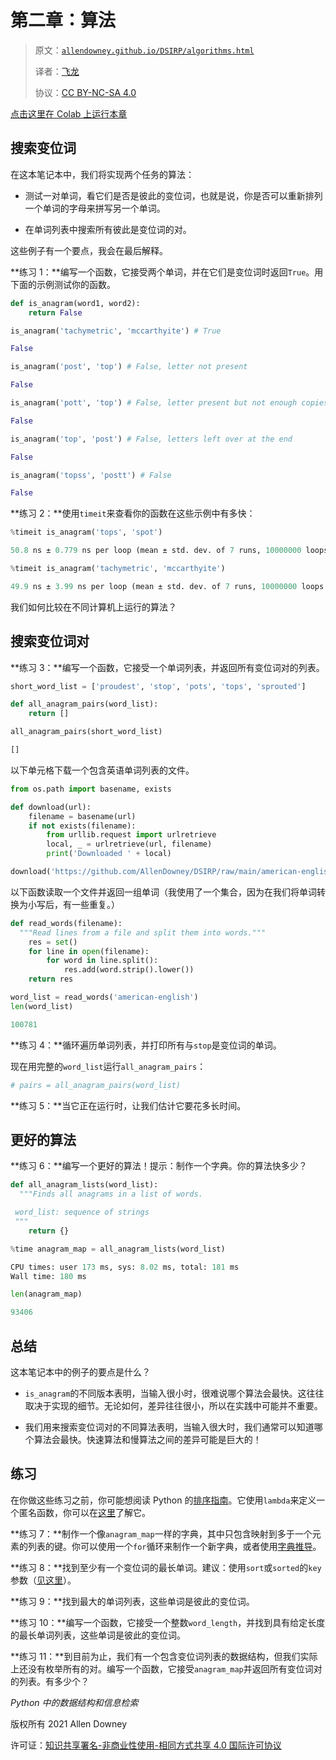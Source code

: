 # 第二章：算法

> 原文：[`allendowney.github.io/DSIRP/algorithms.html`](https://allendowney.github.io/DSIRP/algorithms.html)
> 
> 译者：[飞龙](https://github.com/wizardforcel)
> 
> 协议：[CC BY-NC-SA 4.0](http://creativecommons.org/licenses/by-nc-sa/4.0/)


[点击这里在 Colab 上运行本章](https://colab.research.google.com/github/AllenDowney/DSIRP/blob/main/notebooks/algorithms.ipynb)

## 搜索变位词

在这本笔记本中，我们将实现两个任务的算法：

+   测试一对单词，看它们是否是彼此的变位词，也就是说，你是否可以重新排列一个单词的字母来拼写另一个单词。

+   在单词列表中搜索所有彼此是变位词的对。

这些例子有一个要点，我会在最后解释。

**练习 1：**编写一个函数，它接受两个单词，并在它们是变位词时返回`True`。用下面的示例测试你的函数。

```py
def is_anagram(word1, word2):
    return False 
```

```py
is_anagram('tachymetric', 'mccarthyite') # True 
```

```py
False 
```

```py
is_anagram('post', 'top') # False, letter not present 
```

```py
False 
```

```py
is_anagram('pott', 'top') # False, letter present but not enough copies 
```

```py
False 
```

```py
is_anagram('top', 'post') # False, letters left over at the end 
```

```py
False 
```

```py
is_anagram('topss', 'postt') # False 
```

```py
False 
```

**练习 2：**使用`timeit`来查看你的函数在这些示例中有多快：

```py
%timeit is_anagram('tops', 'spot') 
```

```py
50.8 ns ± 0.779 ns per loop (mean ± std. dev. of 7 runs, 10000000 loops each) 
```

```py
%timeit is_anagram('tachymetric', 'mccarthyite') 
```

```py
49.9 ns ± 3.99 ns per loop (mean ± std. dev. of 7 runs, 10000000 loops each) 
```

我们如何比较在不同计算机上运行的算法？

## 搜索变位词对

**练习 3：**编写一个函数，它接受一个单词列表，并返回所有变位词对的列表。

```py
short_word_list = ['proudest', 'stop', 'pots', 'tops', 'sprouted'] 
```

```py
def all_anagram_pairs(word_list):
    return [] 
```

```py
all_anagram_pairs(short_word_list) 
```

```py
[] 
```

以下单元格下载一个包含英语单词列表的文件。

```py
from os.path import basename, exists

def download(url):
    filename = basename(url)
    if not exists(filename):
        from urllib.request import urlretrieve
        local, _ = urlretrieve(url, filename)
        print('Downloaded ' + local)

download('https://github.com/AllenDowney/DSIRP/raw/main/american-english') 
```

以下函数读取一个文件并返回一组单词（我使用了一个集合，因为在我们将单词转换为小写后，有一些重复。）

```py
def read_words(filename):
  """Read lines from a file and split them into words."""
    res = set()
    for line in open(filename):
        for word in line.split():
            res.add(word.strip().lower())
    return res 
```

```py
word_list = read_words('american-english')
len(word_list) 
```

```py
100781 
```

**练习 4：**循环遍历单词列表，并打印所有与`stop`是变位词的单词。

现在用完整的`word_list`运行`all_anagram_pairs`：

```py
# pairs = all_anagram_pairs(word_list) 
```

**练习 5：**当它正在运行时，让我们估计它要花多长时间。

## 更好的算法

**练习 6：**编写一个更好的算法！提示：制作一个字典。你的算法快多少？

```py
def all_anagram_lists(word_list):
  """Finds all anagrams in a list of words.

 word_list: sequence of strings
 """
    return {} 
```

```py
%time anagram_map = all_anagram_lists(word_list) 
```

```py
CPU times: user 173 ms, sys: 8.02 ms, total: 181 ms
Wall time: 180 ms 
```

```py
len(anagram_map) 
```

```py
93406 
```

## 总结

这本笔记本中的例子的要点是什么？

+   `is_anagram`的不同版本表明，当输入很小时，很难说哪个算法会最快。这往往取决于实现的细节。无论如何，差异往往很小，所以在实践中可能并不重要。

+   我们用来搜索变位词对的不同算法表明，当输入很大时，我们通常可以知道哪个算法会最快。快速算法和慢算法之间的差异可能是巨大的！

## 练习

在你做这些练习之前，你可能想阅读 Python 的[排序指南](https://docs.python.org/3/howto/sorting.html)。它使用`lambda`来定义一个匿名函数，你可以在[这里](https://www.w3schools.com/python/python_lambda.asp)了解它。

**练习 7：**制作一个像`anagram_map`一样的字典，其中只包含映射到多于一个元素的列表的键。你可以使用一个`for`循环来制作一个新字典，或者使用[字典推导](https://www.freecodecamp.org/news/dictionary-comprehension-in-python-explained-with-examples/)。

**练习 8：**找到至少有一个变位词的最长单词。建议：使用`sort`或`sorted`的`key`参数（[见这里](https://stackoverflow.com/questions/8966538/syntax-behind-sortedkey-lambda)）。

**练习 9：**找到最大的单词列表，这些单词是彼此的变位词。

**练习 10：**编写一个函数，它接受一个整数`word_length`，并找到具有给定长度的最长单词列表，这些单词是彼此的变位词。

**练习 11：**到目前为止，我们有一个包含变位词列表的数据结构，但我们实际上还没有枚举所有的对。编写一个函数，它接受`anagram_map`并返回所有变位词对的列表。有多少个？

*Python 中的数据结构和信息检索*

版权所有 2021 Allen Downey

许可证：[知识共享署名-非商业性使用-相同方式共享 4.0 国际许可协议](https://creativecommons.org/licenses/by-nc-sa/4.0/)
